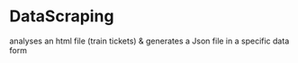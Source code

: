 # DataScraping
analyses an html file (train tickets) &amp; generates a Json file in a specific data form
